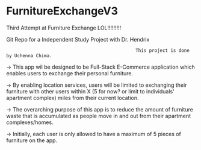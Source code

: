# FurnitureExchangeV3
Third Attempt at Furniture Exchange LOL!!!!!!!!!


Git Repo for a Independent Study Project with Dr. Hendrix


                                                    This project is done by Uchenna Chima.

-> This app wil be designed to be Full-Stack E-Commerce application which enables users to exchange their personal furniture.

-> By enabling location services, users will be limited to exchanging their furniture with other users within X (5 for now? or limit to individuals' apartment complex) miles from their current location.

-> The overarching purpose of this app is to reduce the amount of furniture waste that is accumulated as people move in and out from their apartment complexes/homes.

-> Initially, each user is only allowed to have a maximum of 5 pieces of furniture on the app. 
